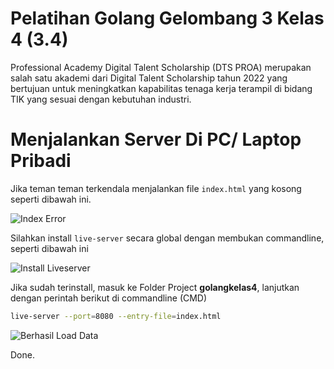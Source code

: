 # Pelatihan Golang Gelombang 3 Kelas 4 (3.4)

Professional Academy Digital Talent Scholarship (DTS PROA) merupakan salah satu akademi dari Digital Talent
Scholarship tahun 2022 yang bertujuan untuk meningkatkan kapabilitas tenaga kerja terampil di bidang TIK
yang sesuai dengan kebutuhan industri.

# Menjalankan Server Di PC/ Laptop Pribadi

Jika teman teman terkendala menjalankan file `index.html` yang kosong seperti dibawah ini.

![Index Error](../golangkelas4/asset/images/error-index.png "Error Ketika Membuka File index.html Langsung")

Silahkan install `live-server` secara global dengan membukan commandline, seperti dibawah ini

![Install Liveserver](../golangkelas4/asset/images/live-server-install.png "Instalasi Live Server di Windows 10")

Jika sudah terinstall, masuk ke Folder Project **golangkelas4**, lanjutkan dengan perintah berikut di commandline (CMD)

```bash
live-server --port=8080 --entry-file=index.html
```

![Berhasil Load Data](../golangkelas4/asset/images/berhasil-index.png "Berhasil Load Data Json")

Done.